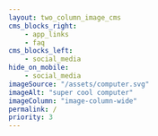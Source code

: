 ```yaml
---
layout: two_column_image_cms
cms_blocks_right:
    - app_links
    - faq
cms_blocks_left:
    - social_media
hide_on_mobile:
    - social_media
imageSource: "/assets/computer.svg"
imageAlt: "super cool computer"
imageColumn: "image-column-wide"
permalink: /
priority: 3
---
```


